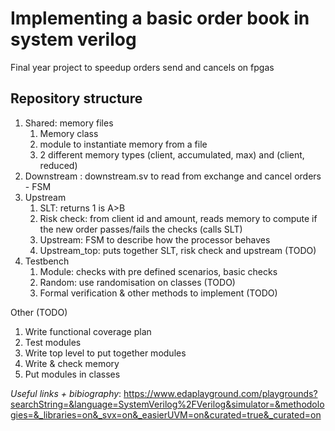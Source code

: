 # Implementing a basic order book in system verilog 

Final year project to speedup orders send and cancels on fpgas

## Repository structure 
 1. Shared: memory files 
    1. Memory class 
    2. module to instantiate memory from a file 
    3. 2 different memory types (client, accumulated, max) and (client, reduced)
2. Downstream : downstream.sv to read from exchange and cancel orders - FSM 
3. Upstream
    1. SLT: returns 1 is A>B
    2. Risk check: from client id and amount, reads memory to compute if the new order passes/fails the checks (calls SLT)
    3. Upstream: FSM to describe how the processor behaves
    4. Upstream_top: puts together SLT, risk check and upstream  (TODO)
4. Testbench 
    1. Module: checks with pre defined scenarios, basic checks
    2. Random: use randomisation on classes (TODO)
    3. Formal verification & other methods to implement  (TODO)

Other (TODO)
1. Write functional coverage plan 
2. Test modules 
3. Write top level to put together modules 
4. Write & check memory 
5. Put modules in classes 


*Useful links + bibiography*: 
https://www.edaplayground.com/playgrounds?searchString=&language=SystemVerilog%2FVerilog&simulator=&methodologies=&_libraries=on&_svx=on&_easierUVM=on&curated=true&_curated=on